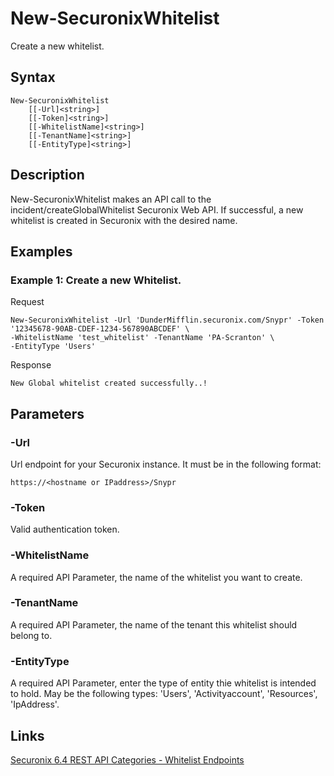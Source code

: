 # New-SecuronixWhitelist
Create a new whitelist.

## Syntax
```
New-SecuronixWhitelist
    [[-Url]<string>]
    [[-Token]<string>]
    [[-WhitelistName]<string>]
    [[-TenantName]<string>]
    [[-EntityType]<string>]
```

## Description
New-SecuronixWhitelist makes an API call to the incident/createGlobalWhitelist Securonix Web API. If successful, a new whitelist is created in Securonix with the desired name.

## Examples

### Example 1: Create a new Whitelist.
Request
```
New-SecuronixWhitelist -Url 'DunderMifflin.securonix.com/Snypr' -Token '12345678-90AB-CDEF-1234-567890ABCDEF' \
-WhitelistName 'test_whitelist' -TenantName 'PA-Scranton' \ 
-EntityType 'Users'
```

Response
```
New Global whitelist created successfully..!
```

## Parameters

### -Url
Url endpoint for your Securonix instance.
It must be in the following format:
```
https://<hostname or IPaddress>/Snypr
```

### -Token
Valid authentication token.

### -WhitelistName
A required API Parameter, the name of the whitelist you want to create.

### -TenantName
A required API Parameter, the name of the tenant this whitelist should belong to.

### -EntityType
A required API Parameter, enter the type of entity thie whitelist is intended to hold. May be the following types: 'Users', 'Activityaccount', 'Resources', 'IpAddress'.

## Links
[Securonix 6.4 REST API Categories - Whitelist Endpoints](https://documentation.securonix.com/onlinedoc/Content/6.4%20Cloud/Content/SNYPR%206.4/6.4%20Guides/Web%20Services/6.4_REST%20API%20Categories.htm#WhitelistEndpoints)